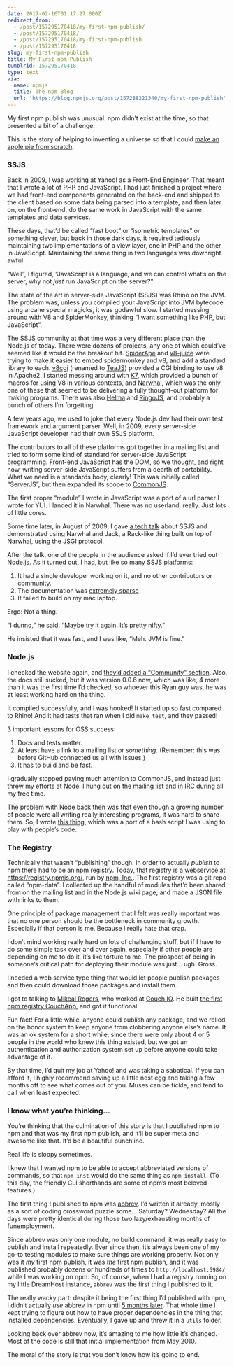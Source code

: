 ```yaml
---
date: 2017-02-16T01:17:27.000Z
redirect_from:
  - /post/157295170418/my-first-npm-publish/
  - /post/157295170418/
  - /post/157295170418/my-first-npm-publish
  - /post/157295170418
slug: my-first-npm-publish
title: My First npm Publish
tumblrid: 157295170418
type: text
via:
  name: npmjs
  title: The npm Blog
  url: 'https://blog.npmjs.org/post/157288221340/my-first-npm-publish'
---
```

<p>My first npm publish was unusual.  npm didn&rsquo;t exist at the time, so
that presented a bit of a challenge.</p>

<p>This is the story of helping to inventing a universe so that I could
<a href="https://www.youtube.com/watch?v=zSgiXGELjbc">make an apple pie from
scratch</a>.</p>

<h3>SSJS</h3>

<p>Back in 2009, I was working at Yahoo! as a Front-End Engineer.  That
meant that I wrote a lot of PHP and JavaScript.  I had just finished
a project where we had front-end components generated on the back-end
and shipped to the client based on some data being parsed into a
template, and then later on, on the front-end, do the same work in
JavaScript with the same templates and data services.</p>

<p>These days, that&rsquo;d be called &ldquo;fast boot&rdquo; or &ldquo;isometric templates&rdquo; or
something clever, but back in those dark days, it required tediously
maintaining two implementations of a view layer, one in PHP and the
other in JavaScript.  Maintaining the same thing in two languages was
downright awful.</p>

<p>&ldquo;Well&rdquo;, I figured, &ldquo;JavaScript is a language, and we can control
what&rsquo;s on the server, why not <em>just</em> run JavaScript on the server?&rdquo;</p>

<p>The state of the art in server-side JavaScript (SSJS) was Rhino on the
JVM.  The problem was, unless you compiled your JavaScript into JVM
bytecode using arcane special magicks, it was godawful slow.  I
started messing around with V8 and SpiderMonkey, thinking &ldquo;I want
something like PHP, but JavaScript&rdquo;.</p>

<p>The SSJS community at that time was a very different place than the
Node.js of today.  There were dozens of projects, any one of which
could&rsquo;ve seemed like it would be the breakout hit.
<a href="http://spiderape.sourceforge.net/">SpiderApe</a> and
<a href="https://code.google.com/archive/p/v8-juice/">v8-juice</a> were trying to
make it easier to embed spidermonkey and v8, and add a standard
library to each.  <a href="https://code.google.com/archive/p/v8cgi/">v8cgi</a>
(renamed to <a href="https://code.google.com/archive/p/teajs/">TeaJS</a>)
provided a CGI binding to use v8 in Apache2.  I started messing around
with <a href="https://github.com/sebastien/k7">K7</a>, which provided a bunch of
macros for using V8 in various contexts, and
<a href="https://github.com/tlrobinson/narwhal">Narwhal</a>, which was the only
one of these that seemed to be delivering a fully thought-out platform
for making programs.  There was also <a href="http://helma.org/">Helma</a> and
<a href="https://ringojs.org/">RingoJS</a>, and probably a bunch of others I&rsquo;m
forgetting.</p>

<p>A few years ago, we used to joke that every Node.js dev had their own
test framework and argument parser.  Well, in 2009, every server-side
JavaScript developer had their own SSJS platform.</p>

<p>The contributors to all of these platforms got together in a mailing
list and tried to form some kind of standard for server-side
JavaScript programming.  Front-end JavaScript has the DOM, so we
thought, and right now, writing server-side JavaScript suffers from a
dearth of portability.  What we need is a standards body, clearly!
This was initially called &ldquo;ServerJS&rdquo;, but then expanded its scope to
<a href="http://www.commonjs.org/">CommonJS</a>.</p>

<p>The first proper &ldquo;module&rdquo; I wrote in JavaScript was a port of a url
parser I wrote for YUI.  I landed it in Narwhal.  There was no
userland, really.  Just lots of little cores.</p>

<p>Some time later, in August of 2009, I gave <a href="https://web.archive.org/web/20091020193405/http://developer.yahoo.com/yui/theater/video.php?v=isaac-ssjs">a tech
talk</a>
about SSJS and demonstrated using Narwhal and Jack, a Rack-like thing
built on top of Narwhal, using the
<a href="https://en.wikipedia.org/wiki/JSGI">JSGI</a> protocol.</p>

<p>After the talk, one of the people in the audience asked if I&rsquo;d ever
tried out Node.js.  As it turned out, I had, but like so many SSJS
platforms:</p>

<ol><li>It had a single developer working on it, and no other contributors
or community.</li>
<li>The documentation was <a href="https://nodejs.org/docs/v0.0.2/">extremely
sparse</a></li>
<li>It failed to build on my mac laptop.</li>
</ol><p>Ergo: Not a thing.</p>

<p>&ldquo;I dunno,&rdquo; he said.  &ldquo;Maybe try it again.  It&rsquo;s pretty nifty.&rdquo;</p>

<p>He insisted that it was fast, and I was like, &ldquo;Meh.  JVM is fine.&rdquo;</p>

<h3>Node.js</h3>

<p>I checked the website again, and <a href="https://nodejs.org/docs/v0.0.6/#community">they&rsquo;d added a &ldquo;Community&rdquo;
section</a>.  Also, the docs
still sucked, but it was version 0.0.6 now, which was like, 4 more
than it was the first time I&rsquo;d checked, so whoever this Ryan guy was,
he was at least working hard on the thing.</p>

<p>It compiled successfully, and I was hooked!  It started up so fast
compared to Rhino!  And it had tests that ran when I did <code>make test</code>,
and they passed!</p>

<p>3 important lessons for OSS success:</p>

<ol><li>Docs and tests matter.</li>
<li>At least have a link to a mailing list or <em>something</em>.  (Remember:
this was before GitHub connected us all with Issues.)</li>
<li>It has to build and be fast.</li>
</ol><p>I gradually stopped paying much attention to CommonJS, and instead
just threw my efforts at Node.  I hung out on the mailing list and in
IRC during all my free time.</p>

<p>The problem with Node back then was that even though a growing number
of people were all writing really interesting programs, it was hard to
share them.  So, I wrote <a href="https://github.com/npm/npm/commit/4626dfa">this
thing</a>, which was a port of
a bash script I was using to play with people&rsquo;s code.</p>

<h3>The Registry</h3>

<p>Technically that wasn&rsquo;t &ldquo;publishing&rdquo; though.  In order to actually
<em>publish</em> to npm there had to be an npm registry.  Today, that
registry is a webservice at <a href="https://registry.npmjs.org/">https://registry.npmjs.org/</a>, run by
<a href="https://www.npmjs.com/">npm, Inc.</a>.  The first registry was a git
repo called &ldquo;npm-data&rdquo;.  I collected up the handful of modules that&rsquo;d
been shared from on the mailing list and in the Node.js wiki page, and
made a JSON file with links to them.</p>

<p>One principle of package management that I felt was really important
was that no one person should be the bottleneck in community growth.
Especially if that person is me.  Because I really hate that crap.</p>

<p>I don&rsquo;t mind working really hard on lots of challenging stuff, but if
I have to do some simple task over and over again, especially if other
people are depending on me to do it, it&rsquo;s like torture to me.  The
prospect of being in someone&rsquo;s critical path for deploying their
module was just&hellip; ugh.  Gross.</p>

<p>I needed a web service type thing that would let people publish
packages and then could download those packages and install them.</p>

<p>I got to talking to <a href="http://mikealrogers.com/">Mikeal Rogers</a>, who
worked at
<a href="https://www.crunchbase.com/organization/couch-io">Couch.IO</a>.  He
built <a href="https://github.com/npm/npm-registry-couchapp/commit/f7f5c93">the first npm registry
CouchApp</a>,
and got it functional.</p>

<p>Fun fact!  For a little while, anyone could publish any package, and
we relied on the honor system to keep anyone from clobbering
anyone else&rsquo;s name.  It was an ok system for a short while, since
there were only about 4 or 5 people in the world who knew this thing
existed, but we got an authentication and authorization system set up
before anyone could take advantage of it.</p>

<p>By that time, I&rsquo;d quit my job at Yahoo! and was taking a sabatical.
If you can afford it, I highly recommend saving up a little nest egg
and taking a few months off to see what comes out of you.  Muses
can be fickle, and tend to call when least expected.</p>

<h3>I know what you&rsquo;re thinking&hellip;</h3>

<p>You&rsquo;re thinking that the culmination of this story is that I published
npm to npm and that was my first npm publish, and it&rsquo;ll be super meta
and awesome like that.  It&rsquo;d be a beautiful punchline.</p>

<p>Real life is sloppy sometimes.</p>

<p>I knew that I wanted npm to be able to accept abbreviated versions of
commands, so that <code>npm inst</code> would do the same thing as <code>npm install</code>.
(To this day, the friendly CLI shorthands are some of npm&rsquo;s most
beloved features.)</p>

<p>The first thing I published to npm was <a href="http://npm.im/abbrev">abbrev</a>.
I&rsquo;d written it already, mostly as a sort of coding crossword
puzzle some&hellip; Saturday?  Wednesday?  All the days were pretty
identical during those two lazy/exhausting months of funemployment.</p>

<p>Since abbrev was only one module, no build command, it was
really easy to publish and install repeatedly.  Ever since then, it&rsquo;s
always been one of my go-to testing modules to make sure things are
working properly.  Not only was it <em>my</em> first npm publish, it was
<em>the</em> first npm publish, and it was published probably dozens or
hundreds of times to <code>http://localhost:5984/</code> while I was working on
npm.  So, of course, when I had a registry running on my little
DreamHost instance, <code>abbrev</code> was the first thing I published to it.</p>

<p>The really wacky part: despite it being the first thing I&rsquo;d published
with npm, I didn&rsquo;t actually <em>use</em> abbrev in npm until <a href="https://github.com/npm/npm/commit/4f8b35e">5 months
later</a>. That whole time I
kept trying to figure out how to have proper dependencies in the thing
that installed dependencies.  Eventually, I gave up and threw it in a
<code>utils</code> folder.</p>

<p>Looking back over abbrev now, it&rsquo;s amazing to me how little it&rsquo;s
changed.  Most of the code is still that initial implementation from
May 2010.</p>

<p>The moral of the story is that you don&rsquo;t know how it&rsquo;s going to end.</p>
